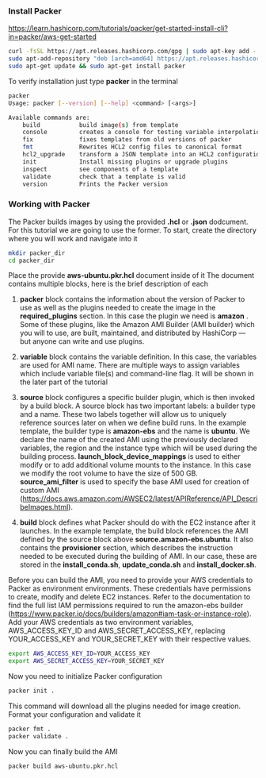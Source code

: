 
### Install Packer 
https://learn.hashicorp.com/tutorials/packer/get-started-install-cli?in=packer/aws-get-started
```bash
curl -fsSL https://apt.releases.hashicorp.com/gpg | sudo apt-key add -
sudo apt-add-repository "deb [arch=amd64] https://apt.releases.hashicorp.com $(lsb_release -cs) main"
sudo apt-get update && sudo apt-get install packer
```
To verify installation just type __packer__ in the terminal

```bash
packer
Usage: packer [--version] [--help] <command> [<args>]

Available commands are:
    build           build image(s) from template
    console         creates a console for testing variable interpolation
    fix             fixes templates from old versions of packer
    fmt             Rewrites HCL2 config files to canonical format
    hcl2_upgrade    transform a JSON template into an HCL2 configuration
    init            Install missing plugins or upgrade plugins
    inspect         see components of a template
    validate        check that a template is valid
    version         Prints the Packer version
```

### Working with Packer
The Packer builds images by using the provided __.hcl__ or __.json__ dodcument. For this tutorial we are going to use the former.
To start, create the directory where you will work and navigate into it
```bash
mkdir packer_dir
cd packer_dir
```
Place the provide __aws-ubuntu.pkr.hcl__ document inside of it
The document contains multiple blocks, here is the brief description of each

1. __packer__ block contains the information about the version of Packer to use as well as the plugins needed to create the image in the __required_plugins__ section. In this case the plugin we need is __amazon__ . Some of these plugins, like the Amazon AMI Builder (AMI builder) which you will to use, are built, maintained, and distributed by HashiCorp — but anyone can write and use plugins.

2. __variable__ block contains the variable definition. In this case, the variables are used for AMI name. There are multiple ways to assign variables which include variable file(s) and command-line flag. It will be shown in the later part of the tutorial

3. __source__ block configures a specific builder plugin, which is then invoked by a build block. A source block has two important labels: a builder type and a name. These two labels together will allow us to uniquely reference sources later on when we define build runs. In the example template, the builder type is __amazon-ebs__ and the name is __ubuntu__.  We declare the name of the created AMI using the previously declared variables, the region and the instance type which will be used during the building process. __launch_block_device_mappings__ is used to either modify or to add additional volume mounts to the instance. In this case we modify the root volume to have the size of 500 GB. __source_ami_filter__ is used to specify the base AMI used for creation of custom AMI (https://docs.aws.amazon.com/AWSEC2/latest/APIReference/API_DescribeImages.html). 


4. __build__ block defines what Packer should do with the EC2 instance after it launches. In the example template, the build block references the AMI defined by the source block above __source.amazon-ebs.ubuntu__. It also contains the __provisioner__ section, which describes the instruction needed to be executed during the building of AMI. In our case, these are stored in the __install_conda.sh__, __update_conda.sh__ and __install_docker.sh__.

Before you can build the AMI, you need to provide your AWS credentials to Packer as environment environments. These credentials have permissions to create, modify and delete EC2 instances. Refer to the documentation to find the full list IAM permissions required to run the amazon-ebs builder (https://www.packer.io/docs/builders/amazon#iam-task-or-instance-role). Add your AWS credentials as two environment variables, AWS_ACCESS_KEY_ID and AWS_SECRET_ACCESS_KEY, replacing YOUR_ACCESS_KEY and YOUR_SECRET_KEY with their respective values.

```bash
export AWS_ACCESS_KEY_ID=YOUR_ACCESS_KEY
export AWS_SECRET_ACCESS_KEY=YOUR_SECRET_KEY
```

Now you need to initialize Packer configuration

```bash
packer init .
```
This command will download all the plugins needed for image creation.
Format your configuration and validate it

```bash
packer fmt .
packer validate .
```
Now you can finally build the AMI 

```bash
packer build aws-ubuntu.pkr.hcl
```